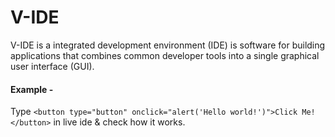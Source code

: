 # V-IDE
V-IDE is a integrated development environment (IDE) is software for building applications that combines common developer tools into a single graphical user interface (GUI).  


#### Example -

Type 
`<button type="button" onclick="alert('Hello world!')">Click Me!</button>`
in live ide & check how it works.
